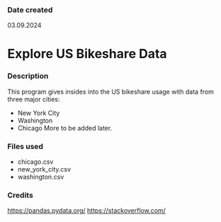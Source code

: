 ### Date created
03.09.2024

# Explore US Bikeshare Data

### Description
This program gives insides into the US bikeshare usage with data from three major cities:
* New York City
* Washington
* Chicago
More to be added later.

### Files used
* chicago.csv
* new_york_city.csv
* washington.csv

### Credits
https://pandas.pydata.org/
https://stackoverflow.com/